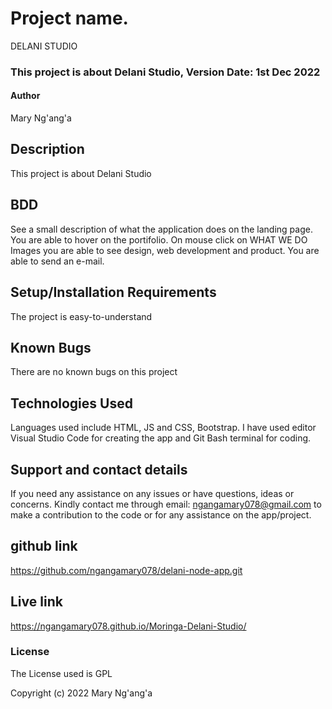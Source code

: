 # Project name.
DELANI STUDIO

### This project is about Delani Studio, Version Date: 1st Dec 2022
#### Author
Mary Ng'ang'a

## Description
This project is about Delani Studio

## BDD 
See a small description of what the application does on the landing page.
You are able to hover on the portifolio.
On mouse click on WHAT WE DO Images you are able to see design, web development and product.
You are able to send an e-mail.




## Setup/Installation Requirements
The project is easy-to-understand
## Known Bugs
There are no known bugs on this project

## Technologies Used
Languages used include HTML, JS and CSS, Bootstrap. I have used editor Visual Studio Code for creating the app and Git Bash terminal for coding.

## Support and contact details
If you need any assistance on any issues or have questions, ideas or concerns. Kindly contact me through email: ngangamary078@gmail.com to make a contribution to the code or for any assistance on the app/project.

## github link
https://github.com/ngangamary078/delani-node-app.git

## Live link
https://ngangamary078.github.io/Moringa-Delani-Studio/

### License
The License used is GPL

Copyright (c) 2022 Mary Ng'ang'a